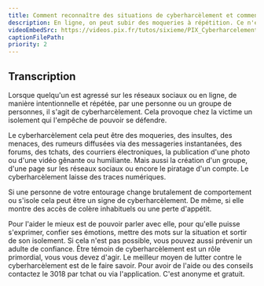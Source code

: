 ```yaml
---
title: Comment reconnaître des situations de cyberharcèlement et comment y faire face ?
description: En ligne, on peut subir des moqueries à répétition. Ce n'est pas une situation normale. Apprenez les bons réflexes pour vous défendre et défendre les autres à l'aide de cette vidéo !
videoEmbedSrc: https://videos.pix.fr/tutos/sixieme/PIX_Cyberharcelement_v08_231109.mp4
captionFilePath:
priority: 2
---
```


## Transcription

Lorsque quelqu'un est agressé sur les réseaux sociaux ou en ligne, de manière intentionnelle et répétée, par une personne ou un groupe de personnes, il s'agit de cyberharcèlement. Cela provoque chez la victime un isolement qui l'empêche de pouvoir se défendre.

Le cyberharcèlement cela peut être des moqueries, des insultes, des menaces, des rumeurs diffusées via des messageries instantanées, des forums, des tchats, des courriers électroniques, la publication d'une photo ou d'une vidéo gênante ou humiliante. Mais aussi la création d'un groupe, d'une page sur les réseaux sociaux ou encore le piratage d'un compte. Le cyberharcèlement laisse des traces numériques.

Si une personne de votre entourage change brutalement de comportement ou s'isole cela peut être un signe de cyberharcèlement. De même, si elle montre des accès de colère inhabituels ou une perte d'appétit.

Pour l'aider le mieux est de pouvoir parler avec elle, pour qu'elle puisse s'exprimer, confier ses émotions, mettre des mots sur la situation et sortir de son isolement. Si cela n'est pas possible, vous pouvez aussi prévenir un adulte de confiance. Être témoin de cyberharcèlement est un rôle primordial, vous vous devez d'agir. Le meilleur moyen de lutter contre le cyberharcèlement est de le faire savoir. Pour avoir de l'aide ou des conseils contactez le 3018 par tchat ou via l'application. C'est anonyme et gratuit.
